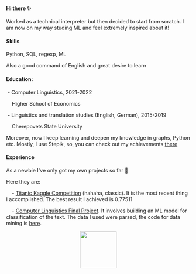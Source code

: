 #### Hi there ✨

Worked as a technical interpreter but then decided to start from scratch. I am now on my way studing ML and feel extremely inspired about it!

#### Skills

Python, SQL, regexp, ML

Also a good command of English and great desire to learn

#### Education:

&nbsp;- Computer Linguistics, 2021-2022

&nbsp;&nbsp;&nbsp;&nbsp;Higher School of Economics

&nbsp;- Linguistics and translation studies (English, German), 2015-2019

&nbsp;&nbsp;&nbsp;&nbsp;Cherepovets State University

Moreover, now I keep learning and deepen my knowledge in graphs, Python etc. Mostly, I use Stepik, so, you can check out my achievements [there](https://stepik.org/users/49554936?auth=login&preview=true)

#### Experience

As a newbie I've only got my own projects so far 🐣

Here they are:

&nbsp;&nbsp;&nbsp;&nbsp;- [Titanic Kaggle Competition](https://github.com/halk1311/newborn/blob/main/titanic.ipynb) (hahaha, classic). It is the most recent thing I accomplished. The best result I achieved is 0.77511

&nbsp;&nbsp;&nbsp;&nbsp;- [Computer Linguistics Final Project](https://github.com/halk1311/newborn/blob/main/Finals.ipynb). 
It involves building an ML model for classification of the text. The data I used were parsed, the code for data mining is [here](https://github.com/halk1311/newborn#:~:text=%D0%9F%D1%80%D0%BE%D0%B5%D0%BA%D1%82_%D0%BF%D0%BE%D0%B4%D0%B1%D0%BE%D1%80%D0%B0_%D1%80%D0%B5%D1%86%D0%B5%D0%BF%D1%82%D0%BE%D0%B2.ipynb).


<div id="header" align="center">
  <img src="https://media.giphy.com/media/5WILqPq29TyIkVCSej/giphy.gif" width="100"/>
</div>

<!--
**halk1311/halk1311** is a ✨ _special_ ✨ repository because its `README.md` (this file) appears on your GitHub profile.

Here are some ideas to get you started:

- 🔭 I’m currently working on ...
- 🌱 I’m currently learning ...
- 👯 I’m looking to collaborate on ...
- 🤔 I’m looking for help with ...
- 💬 Ask me about ...
- 📫 How to reach me: ...
- 😄 Pronouns: ...
- ⚡ Fun fact: ...
-->
